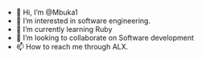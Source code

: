 - 👋 Hi, I’m @Mbuka1
- 👀 I’m interested in software engineering.
- 🌱 I’m currently learning Ruby
- 💞️ I’m looking to collaborate on Software development
- 📫 How to reach me through ALX.

<!---
Mbuka1/Mbuka1 is a ✨ special ✨ repository because its `README.md` (this file) appears on your GitHub profile.
You can click the Preview link to take a look at your changes.
--->
